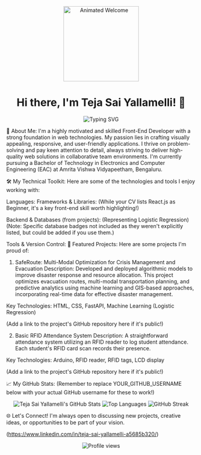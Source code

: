 <div align="center">
<img src="https://media.giphy.com/media/hvGCtL9bJqj2J7xVvK/giphy.gif" width="200" alt="Animated Welcome" />
<h1>Hi there, I'm Teja Sai Yallamelli! 👋</h1>
<p>
<img src="https://readme-typing-svg.demolab.com?font=Fira+Code&size=25&pause=1000&color=F7DF1E&width=430&lines=A+Passionate+Front-End+Developer;Building+Visually+Appealing+Web+Solutions;Optimizing+User+Experiences;Always+Learning+New+Technologies" alt="Typing SVG" />
</p>
</div>

🚀 About Me:
I'm a highly motivated and skilled Front-End Developer with a strong foundation in web technologies. My passion lies in crafting visually appealing, responsive, and user-friendly applications. I thrive on problem-solving and pay keen attention to detail, always striving to deliver high-quality web solutions in collaborative team environments. I'm currently pursuing a Bachelor of Technology in Electronics and Computer Engineering (EAC) at Amrita Vishwa Vidyapeetham, Bengaluru.

🛠️ My Technical Toolkit:
Here are some of the technologies and tools I enjoy working with:

Languages:
Frameworks & Libraries:
(While your CV lists React.js as Beginner, it's a key front-end skill worth highlighting!)

Backend & Databases (from projects):
(Representing Logistic Regression)
(Note: Specific database badges not included as they weren't explicitly listed, but could be added if you use them.)

Tools & Version Control:
🌟 Featured Projects:
Here are some projects I'm proud of:

1. SafeRoute: Multi-Modal Optimization for Crisis Management and Evacuation
Description: Developed and deployed algorithmic models to improve disaster response and resource allocation. This project optimizes evacuation routes, multi-modal transportation planning, and predictive analytics using machine learning and GIS-based approaches, incorporating real-time data for effective disaster management.

Key Technologies: HTML, CSS, FastAPI, Machine Learning (Logistic Regression)

(Add a link to the project's GitHub repository here if it's public!)

2. Basic RFID Attendance System
Description: A straightforward attendance system utilizing an RFID reader to log student attendance. Each student's RFID card scan records their presence.

Key Technologies: Arduino, RFID reader, RFID tags, LCD display

(Add a link to the project's GitHub repository here if it's public!)

📈 My GitHub Stats:
(Remember to replace YOUR_GITHUB_USERNAME below with your actual GitHub username for these to work!)

<div align="center">
<img src="https://github-readme-stats.vercel.app/api?username=Tejasai120603&show_icons=true&theme=dark&hide_border=true&count_private=true" alt="Teja Sai Yallamelli's GitHub Stats" />
<img src="https://github-readme-stats.vercel.app/api/top-langs/?username=Tejasai120603&layout=compact&theme=dark&hide_border=true" alt="Top Languages" />
<img src="https://streak-stats.demolab.com/?user=Tejasai120603&theme=dark&hide_border=true" alt="GitHub Streak" />
</div>

🌐 Let's Connect!
I'm always open to discussing new projects, creative ideas, or opportunities to be part of your vision.

(https://www.linkedin.com/in/teja-sai-yallamelli-a5685b320/) 


<div align="center">
<img src="https://komarev.com/ghpvc/?username=Tejasai120603&color=blue" alt="Profile views" />
</div>
